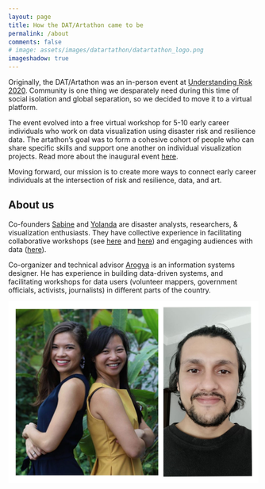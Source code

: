 ```yaml
---
layout: page
title: How the DAT/Artathon came to be
permalink: /about
comments: false
# image: assets/images/datartathon/datartathon_logo.png
imageshadow: true
---
```


Originally, the DAT/Artathon was an in-person event at [Understanding Risk 2020](https://understandrisk.org/event/ur2020). Community is one thing we desparately need during this time of social isolation and global separation, so we decided to move it to a virtual platform.

The event evolved into a free virtual workshop for 5-10 early career individuals who work on data visualization using disaster risk and resilience data. The artathon’s goal was to form a cohesive cohort of people who can share specific skills and support one another on individual visualization projects. Read more about the inaugural event [here](http://datartathon.com/blogs/concluding-the-first-datartathon). 

Moving forward, our mission is to create more ways to connect early career individuals at the intersection of risk and resilience, data, and art. 

## About us

Co-founders [Sabine](http://datartathon.com/fellows/sabine) and [Yolanda](http://datartathon.com/fellows/yolanda) are disaster analysts,  researchers, & visualization enthusiasts. They have collective experience in facilitating collaborative workshops (see [here](https://disaster-analytics.com/blog/counterfactual-black-swans-workshop) and [here](https://disaster-analytics.com/blog/converging-disaster-researchers-nhw)) and engaging audiences with data ([here](https://www.sabine-loos.com/blog-1/afterquake-visrisk)). 

Co-organizer and technical advisor [Arogya](http://datartathon.com/fellows/arogya) is an information systems designer. He has experience in building data-driven systems, and facilitating workshops for data users (volunteer mappers, government officials, activists, journalists) in different parts of the country.       

<img class="custom-shadow" src = "assets/images/datartathon/sabyolaro.jpg"/>

